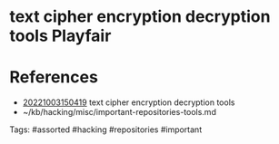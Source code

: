 # text cipher encryption decryption tools Playfair

# References
- [20221003150419](/zet/20221003150419/README.md) text cipher encryption decryption tools
- ~/kb/hacking/misc/important-repositories-tools.md

Tags:
    #assorted #hacking #repositories #important
